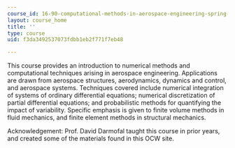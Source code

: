```yaml
---
course_id: 16-90-computational-methods-in-aerospace-engineering-spring-2014
layout: course_home
title: ''
type: course
uid: f3da3492537073fdbb1eb2f771f7eb48

---
```

This course provides an introduction to numerical methods and computational techniques arising in aerospace engineering. Applications are drawn from aerospace structures, aerodynamics, dynamics and control, and aerospace systems. Techniques covered include numerical integration of systems of ordinary differential equations; numerical discretization of partial differential equations; and probabilistic methods for quantifying the impact of variability. Specific emphasis is given to finite volume methods in fluid mechanics, and finite element methods in structural mechanics.

Acknowledgement: Prof. David Darmofal taught this course in prior years, and created some of the materials found in this OCW site.
